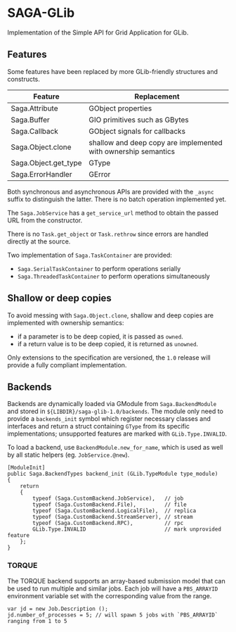 # SAGA-GLib

Implementation of the Simple API for Grid Application for GLib.

## Features

Some features have been replaced by more GLib-friendly structures and
constructs.

| Feature              | Replacement                                                    |
| -------------------- | -------------------------------------------------------------- |
| Saga.Attribute       | GObject properties                                             |
| Saga.Buffer          | GIO primitives such as GBytes                                  |
| Saga.Callback        | GObject signals for callbacks                                  |
| Saga.Object.clone    | shallow and deep copy are implemented with ownership semantics |
| Saga.Object.get_type | GType                                                          |
| Saga.ErrorHandler    | GError                                                         |

Both synchronous and asynchronous APIs are provided with the `_async` suffix to
distinguish the latter. There is no batch operation implemented yet.

The `Saga.JobService` has a `get_service_url` method to obtain the passed URL
from the constructor.

There is no `Task.get_object` or `Task.rethrow` since errors are handled
directly at the source.

Two implementation of `Saga.TaskContainer` are provided:

 - `Saga.SerialTaskContainer` to perform operations serially
 - `Saga.ThreadedTaskContainer` to perform operations simultaneously

## Shallow or deep copies

To avoid messing with `Saga.Object.clone`, shallow and deep copies are
implemented with ownership semantics:

 - if a parameter is to be deep copied, it is passed as `owned`.
 - if a return value is to be deep copied, it is returned as `unowned`.

Only extensions to the specification are versioned, the `1.0` release will
provide a fully compliant implementation.

## Backends

Backends are dynamically loaded via GModule from `Saga.BackendModule` and
stored in `${LIBDIR}/saga-glib-1.0/backends`. The module only need to provide
a `backends_init` symbol which register necessary classes and interfaces and
return a struct containing `GType` from its specific implementations;
unsupported features are marked with `GLib.Type.INVALID`.

To load a backend, use `BackendModule.new_for_name`, which is used as well by
all static helpers (eg. `JobService.@new`).

```vala
[ModuleInit]
public Saga.BackendTypes backend_init (GLib.TypeModule type_module)
{
    return
    {
        typeof (Saga.CustomBackend.JobService),   // job
        typeof (Saga.CustomBackend.File),         // file
        typeof (Saga.CustomBackend.LogicalFile),  // replica
        typeof (Saga.CustomBackend.StreamServer), // stream
        typeof (Saga.CustomBackend.RPC),          // rpc
        GLib.Type.INVALID                         // mark unprovided feature
    };
}
```

### TORQUE

The TORQUE backend supports an array-based submission model that can be used to
run multiple and similar jobs. Each job will have a `PBS_ARRAYID` environment
variable set with the corresponding value from the range.

```vala
var jd = new Job.Description ();
jd.number_of_processes = 5; // will spawn 5 jobs with `PBS_ARRAYID` ranging from 1 to 5
```

